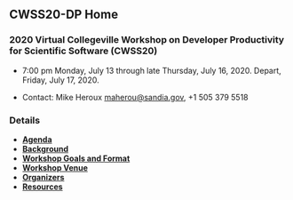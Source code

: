 
## CWSS20-DP Home

### 2020 Virtual Collegeville Workshop on Developer Productivity for Scientific Software (CWSS20)

- 7:00 pm Monday, July 13 through late Thursday, July 16, 2020.  Depart, Friday, July 17, 2020.

<!--
- Plenary Sessions: Room 264, Quadrangle Building, St. John's University, Collegeville, MN
- Informal Sessions: Br Willy's Pub, Sexton Commons, St. John's University, Collegeville, MN
-->

- Contact: Mike Heroux <maherou@sandia.gov>, +1 505 379 5518

<!--
![2020 Collegeville Workshop on Developer Productivity for Scientific Software - Attendees](CWSS20-DP-Attendees.jpg "2019 Collegeville Workshop on Developer Productivity for Scientific Software - Attendees")
-->


### Details
- [**Agenda**](Agenda.md)
- [**Background**](Background.md)
- [**Workshop Goals and Format**](GoalsFormat.md)
- [**Workshop Venue**](Venue.md)
- [**Organizers**](Organizers.md)
- [**Resources**](Resources.md)

<!--
- [**Transportation**](Transportation.md)
- [**Campus Map**](SJU-Campus-Map.pdf)
- [**Campus Code-of-Conduct Policy**](https://www.csbsju.edu/joint-student-development/title-ix)
- [**Detailed Agenda**](CWSS20-DP-Agenda.pdf)
- [**White Papers**](WorkshopResources/WhitePapers/WhitePaperList.md)
- [**All White Papers: WhitePapersBundle.zip**](WorkshopResources/WhitePapersBundle.zip)
- [**Presentations**](WorkshopResources/Presentations/PresentationList.md)
- [**All Presentations: PresentationsBundle.zip**](WorkshopResources/PresentationsBundle.zip)
- [**Attendees**](Attendees.md)
- [**Discussion Groups**](DiscussionGroups.md)
- [**Ride Sharing**](Ride_sharing.md)
- [**Workshop Registration and Housing Reservations**](Registration.md)
-->

